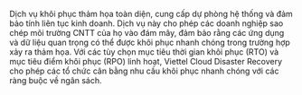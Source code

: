 Dịch vụ khôi phục thảm họa toàn diện, cung cấp dự phòng hệ thống và đảm bảo tính liên tục kinh doanh. Dịch vụ này cho phép các doanh nghiệp sao chép môi trường CNTT của họ vào đám mây, đảm bảo rằng các ứng dụng và dữ liệu quan trọng có thể được khôi phục nhanh chóng trong trường hợp xảy ra thảm họa. Với các tùy chọn mục tiêu thời gian khôi phục (RTO) và mục tiêu điểm khôi phục (RPO) linh hoạt, Viettel Cloud Disaster Recovery cho phép các tổ chức cân bằng nhu cầu khôi phục nhanh chóng với các ràng buộc về ngân sách.